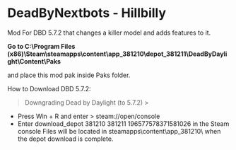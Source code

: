 # DeadByNextbots - Hillbilly
Mod For DBD 5.7.2 that changes a killer model and adds features to it.

 **Go to C:\Program Files (x86)\Steam\steamapps\content\app_381210\depot_381211\DeadByDaylight\Content\Paks**

and place this mod pak inside Paks folder.

How to Download DBD 5.7.2:

> Downgrading Dead by Daylight (to 5.7.2) >

* Press Win + R and enter > steam://open/console
* Enter download_depot 381210 381211 196577578371581026 in the Steam console
Files will be located in steamapps\content\app_381210\ when the depot download is complete.
